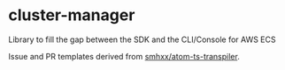 # cluster-manager
Library to fill the gap between the SDK and the CLI/Console for AWS ECS

Issue and PR templates derived from [smhxx/atom-ts-transpiler](https://github.com/smhxx/atom-ts-transpiler).
